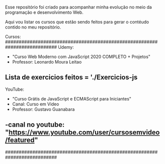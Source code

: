 Esse repositório foi criado para acompanhar minha evolução no meio da programação e desenvolvimento Web.

Aqui vou listar os cursos que estão sendo feitos para gerar o contéudo contido no meu repositório.

Cursos:
###########################################################################
Udemy:
- "Curso Web Moderno com JavaScript 2020 COMPLETO + Projetos"
- Professor: Leonardo Moura Leitao

Lista de exercicios feitos = './Exercicios-js
---------------------------------------------------------------------------
YouTube:
- "Curso Grátis de JavaScript e ECMAScript para Iniciantes"
- Canal: Curso em Video
- Professor: Gustavo Guanabara

-canal no youtube: "https://www.youtube.com/user/cursosemvideo/featured"
---------------------------------------------------------------------------

###########################################################################
